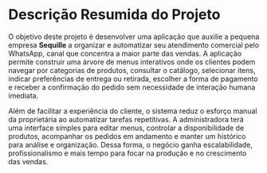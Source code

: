 # Descrição Resumida do Projeto

O objetivo deste projeto é desenvolver uma aplicação que auxilie a pequena empresa **Sequille** a organizar e automatizar seu atendimento comercial pelo WhatsApp, canal que concentra a maior parte das vendas. A aplicação permite construir uma árvore de menus interativos onde os clientes podem navegar por categorias de produtos, consultar o catálogo, selecionar itens, indicar preferências de entrega ou retirada, escolher a forma de pagamento e receber a confirmação do pedido sem necessidade de interação humana imediata.

Além de facilitar a experiência do cliente, o sistema reduz o esforço manual da proprietária ao automatizar tarefas repetitivas. A administradora terá uma interface simples para editar menus, controlar a disponibilidade de produtos, acompanhar os pedidos em andamento e manter um histórico para análise e organização. Dessa forma, o negócio ganha escalabilidade, profissionalismo e mais tempo para focar na produção e no crescimento das vendas.
